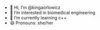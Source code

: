 - 👋 Hi, I’m @kingaorlowicz
- 👀 I’m interested in biomedical engineering
- 🌱 I’m currently learning c++
- 😄 Pronouns: she/her


<!---
kingaorlowicz/kingaorlowicz is a ✨ special ✨ repository because its `README.md` (this file) appears on your GitHub profile.
You can click the Preview link to take a look at your changes.
--->
